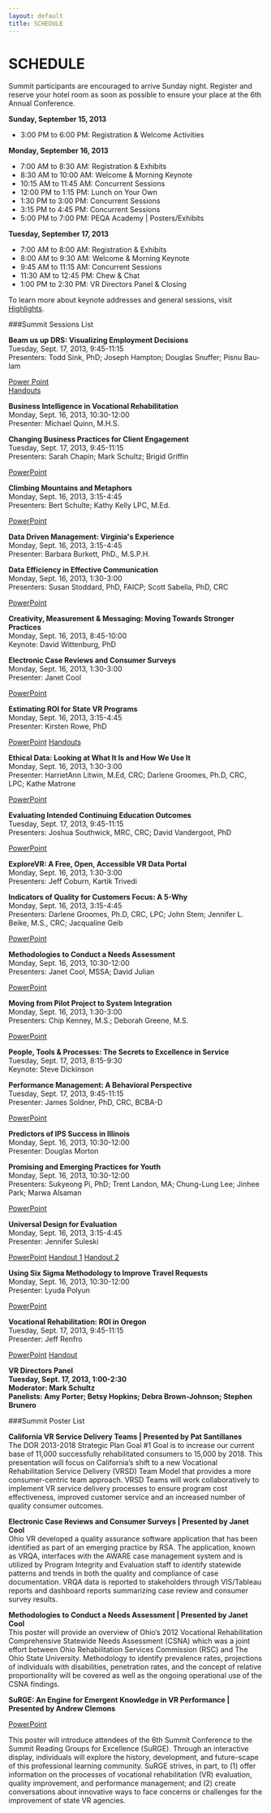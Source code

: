```yaml
---
layout: default
title: SCHEDULE
---
```


# SCHEDULE

Summit participants are encouraged to arrive Sunday night.  Register and reserve your hotel room as soon as possible to ensure your place at the 6th Annual Conference. 

**Sunday, September 15, 2013**  

* 3:00 PM to 6:00 PM: Registration & Welcome Activities  

**Monday, September 16, 2013**  

* 7:00 AM to 8:30 AM: Registration & Exhibits  
* 8:30 AM to 10:00 AM: Welcome & Morning Keynote  
* 10:15 AM to 11:45 AM: Concurrent Sessions   
* 12:00 PM to 1:15 PM: Lunch on Your Own   
* 1:30 PM to 3:00 PM: Concurrent Sessions   
* 3:15 PM to 4:45 PM: Concurrent Sessions   
* 5:00 PM to 7:00 PM: PEQA Academy | Posters/Exhibits   

**Tuesday, September 17, 2013**  

* 7:00 AM to 8:00 AM: Registration & Exhibits  
* 8:00 AM to 9:30 AM: Welcome & Morning Keynote  
* 9:45 AM to 11:15 AM: Concurrent Sessions   
* 11:30 AM to 12:45 PM: Chew & Chat  
* 1:00 PM to 2:30 PM: VR Directors Panel & Closing   

To learn more about keynote addresses and general sessions, visit [Highlights](http://vrsummit.org/pages/40_highlights.html). 

###Summit Sessions List

**Beam us up DRS: Visualizing Employment Decisions**  
Tuesday, Sept. 17, 2013, 9:45-11:15  
Presenters: Todd Sink, PhD; Joseph Hampton; Douglas Snuffer; Pisnu Bau-Iam  
<!--Resource Links-->
[Power Point](/assets/PP_Beam_Us_Up_DRS.ppt)  
[Handouts](/assets/HO_Beam_Us_Up_DRS.pdf)
<!--Session Recording-->

**Business Intelligence in Vocational Rehabilitation**  
Monday, Sept. 16, 2013, 10:30-12:00  
Presenter: Michael Quinn, M.H.S.
<!--Resource Links--> 
<!--PowerPoint Slides -->
<!--Handouts  -->
<!--Session Recording-->

**Changing Business Practices for Client Engagement**  
Tuesday, Sept. 17, 2013, 9:45-11:15  
Presenters: Sarah Chapin; Mark Schultz; Brigid Griffin  
<!--Resource Links-->
[PowerPoint](/assets/PP_Changing_Business_Practices_Client_Engagement.ppt)
<!--Handouts  -->
<!--Session Recording-->

**Climbing Mountains and Metaphors**  
Monday, Sept. 16, 2013, 3:15-4:45  
Presenters: Bert Schulte; Kathy Kelly LPC, M.Ed.  
<!--Resource Links-->
[PowerPoint](/assets/PP_Climbing_Mountains_and_Metaphors.ppt)
<!--Handouts  -->
<!--Session Recording-->

**Data Driven Management: Virginia's Experience**  
Monday, Sept. 16, 2013, 3:15-4:45  
Presenter: Barbara Burkett, PhD., M.S.P.H.  
<!--Resource Links-->
<!--PowerPoint Slides -->
<!--Handouts  -->
<!--Session Recording-->

**Data Efficiency in Effective Communication**  
Monday, Sept. 16, 2013, 1:30-3:00  
Presenters: Susan Stoddard, PhD, FAICP; Scott Sabella, PhD, CRC  
<!--Resource Links-->
[PowerPoint](/assets/PP_Data_Efficiency_Effective_Communication.ppt)
<!--Handouts  -->
<!--Session Recording-->

**Creativity, Measurement & Messaging: Moving Towards Stronger Practices**   
Monday, Sept. 16, 2013, 8:45-10:00  
Keynote: David Wittenburg, PhD 
<!--Resource Links-->
<!--PowerPoint Slides -->
<!--Handouts  -->
<!--Session Recording-->

**Electronic Case Reviews and Consumer Surveys**  
Monday, Sept. 16, 2013, 1:30-3:00  
Presenter: Janet Cool  
<!--Resource Links-->
[PowerPoint](/assets/PP_Electronic_Case_Reviews_and_Consumer_Surveys.ppt)
<!--Handouts  -->
<!--Session Recording-->

**Estimating ROI for State VR Programs**  
Monday, Sept. 16, 2013, 3:15-4:45  
Presenter: Kirsten Rowe, PhD   
<!--Resource Links-->
[PowerPoint](/assets/PP_Estimating_ROI_State_VR_Programs.ppt)
[Handouts](/assets/HO_Estimating_ROI_State_VR_Programs.rtf)
<!--Session Recording-->

**Ethical Data: Looking at What It Is and How We Use It**  
Monday, Sept. 16, 2013, 1:30-3:00  
Presenter: HarrietAnn Litwin, M.Ed, CRC; Darlene Groomes, Ph.D, CRC, LPC; Kathe Matrone     
<!--Resource Links-->
[PowerPoint](/assets/PP_Ethical_Data.ppt)
<!--Handouts  -->
<!--Session Recording-->

**Evaluating Intended Continuing Education Outcomes**  
Tuesday, Sept. 17, 2013, 9:45-11:15   
Presenters: Joshua Southwick, MRC, CRC; David Vandergoot, PhD  
<!--Resource Links-->
[PowerPoint](/assets/PP_Evaluating_Intended_Continuing_Ed_Outcomes.ppt)
<!--Handouts  -->
<!--Session Recording-->

**ExploreVR: A Free, Open, Accessible VR Data Portal**  
Monday, Sept. 16, 2013, 1:30-3:00  
Presenters: Jeff Coburn, Kartik Trivedi  
<!--Resource Links-->
<!--PowerPoint Slides -->
<!--Handouts  -->
<!--Session Recording-->

**Indicators of Quality for Customers Focus: A 5-Why**  
Monday, Sept. 16, 2013, 3:15-4:45  
Presenters: Darlene Groomes, Ph.D, CRC, LPC; John Stem; Jennifer L. Beike, M.S., CRC; Jacqualine Geib  
<!--Resource Links-->
[PowerPoint](/assets/PP_Indicators_of_Quality_for_Customers_Focus5-Why.ppt)
<!--Handouts  -->
<!--Session Recording-->

**Methodologies to Conduct a Needs Assessment**  
Monday, Sept. 16, 2013, 10:30-12:00  
Presenters: Janet Cool, MSSA; David Julian  
<!--Resource Links-->
[PowerPoint](/assets/PP_Methodologies_to_Conduct_a_Comprehensive_Needs_Assessment.ppt)
<!--Handouts  -->
<!--Session Recording-->

**Moving from Pilot Project to System Integration**  
Monday, Sept. 16, 2013, 1:30-3:00  
Presenters: Chip Kenney, M.S.; Deborah Greene, M.S.  
<!--Resource Links-->
[PowerPoint](/assets/PP_Moving_from_Pilot_Project_to_System_Integration.ppt)<!--Handouts  -->
<!--Session Recording-->

**People, Tools & Processes: The Secrets to Excellence in Service**  
Tuesday, Sept. 17, 2013, 8:15-9:30  
Keynote: Steve Dickinson
<!--Resource Links-->
<!--PowerPoint Slides -->
<!--Handouts  -->
<!--Session Recording-->

**Performance Management: A Behavioral Perspective**  
Tuesday, Sept. 17, 2013, 9:45-11:15  
Presenter: James Soldner, PhD, CRC, BCBA-D  
<!--Resource Links-->
[PowerPoint](/assets/PP_Performance_Management_Behavioral_Perspective.ppt)
<!--Handouts  -->
<!--Session Recording-->

**Predictors of IPS Success in Illinois**  
Monday, Sept. 16, 2013, 10:30-12:00  
Presenter: Douglas Morton  
<!--Resource Links-->
<!--PowerPoint Slides -->
<!--Handouts  -->
<!--Session Recording-->

**Promising and Emerging Practices for Youth**  
Monday, Sept. 16, 2013, 10:30-12:00  
Presenters: Sukyeong Pi, PhD; Trent Landon, MA; Chung-Lung Lee; Jinhee Park; Marwa Alsaman  
<!--Resource Links-->
[PowerPoint](/assets/PP_Promising_Practices_Youth.ppt)
<!--Handouts  -->
<!--Session Recording-->

**Universal Design for Evaluation**  
Monday, Sept. 16, 2013, 3:15-4:45  
Presenter: Jennifer Suleski  
<!--Resource Links-->
[PowerPoint](/assets/PP_Universal_Design_for_Evaluation.ppt)
[Handout 1](/assets/HO_Universal_Design_for_Evaluation1.pdf)
[Handout 2](/assets/HO_Universal_Design_for_Evaluation2.pdf)
<!--Session Recording-->

**Using Six Sigma Methodology to Improve Travel Requests**  
Monday, Sept. 16, 2013, 10:30-12:00  
Presenter: Lyuda Polyun  
<!--Resource Links-->
[PowerPoint](/assets/PP_Using_Six_Sigma_Methodology_to_Improve_Travel_Request.ppt)
<!--Handouts  -->
<!--Session Recording-->

**Vocational Rehabilitation: ROI in Oregon**  
Tuesday, Sept. 17, 2013, 9:45-11:15  
Presenter: Jeff Renfro   
<!--Resource Links-->
[PowerPoint](/assets/PP_Vocational_Rehabilitation_ROI_in_Oregon.pdf)
[Handout](assets/HO_Voc_Rehab_ROI_in_Oregon.pdf)
<!--Session Recording-->

**VR Directors Panel  
Tuesday, Sept. 17, 2013, 1:00-2:30  
Moderator: Mark Schultz  
Panelists: Amy Porter; Betsy Hopkins; Debra Brown-Johnson; Stephen Brunero**

###Summit Poster List

**California VR Service Delivery Teams | Presented by Pat Santillanes**  
The DOR 2013-2018 Strategic Plan Goal #1 Goal is to increase our current base of 11,000 successfully rehabilitated consumers to 15,000 by 2018. This presentation will focus on California’s shift to a new Vocational Rehabilitation Service Delivery (VRSD) Team Model that provides a more consumer-centric team approach. VRSD Teams will work collaboratively to implement VR service delivery processes to ensure program cost effectiveness, improved customer service and an increased number of quality consumer outcomes.  

**Electronic Case Reviews and Consumer Surveys | Presented by Janet Cool**  
Ohio VR developed a quality assurance software application that has been identified as part of an emerging practice by RSA. The application, known as VRQA, interfaces with the AWARE case management system and is utilized by Program Integrity and Evaluation staff to identify statewide patterns and trends in both the quality and compliance of case documentation. VRQA data is reported to stakeholders through VIS/Tableau reports and dashboard reports summarizing case review and consumer survey results.

**Methodologies to Conduct a Needs Assessment | Presented by Janet Cool**  
This poster will provide an overview of Ohio’s 2012 Vocational Rehabilitation Comprehensive Statewide Needs Assessment (CSNA) which was a joint effort between Ohio Rehabilitation Services Commission (RSC) and The Ohio State University. Methodology to identify prevalence rates, projections of individuals with disabilities, penetration rates, and the concept of relative proportionality will be covered as well as the ongoing operational use of the CSNA findings.
 
**SuRGE: An Engine for Emergent Knowledge in VR Performance | Presented by Andrew Clemons** 

[PowerPoint](assets/POSTER_Surge.ppt)

This poster will introduce attendees of the 6th Summit Conference to the Summit Reading Groups for Excellence (SuRGE). Through an interactive display, individuals will explore the history, development, and future-scape of this professional learning community. SuRGE strives, in part, to (1) offer information on the processes of vocational rehabilitation (VR) evaluation, quality improvement, and performance management; and (2) create conversations about innovative ways to face concerns or challenges for the improvement of state VR agencies.  



